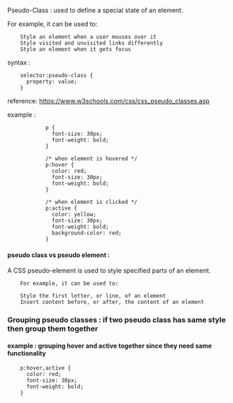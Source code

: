 Pseudo-Class : used to define a special state of an element.

For example, it can be used to:

        Style an element when a user mouses over it
        Style visited and unvisited links differently
        Style an element when it gets focus

syntax : 

        selector:pseudo-class {
          property: value;
        }

reference:  https://www.w3schools.com/css/css_pseudo_classes.asp

example : 

                p {
                  font-size: 30px;
                  font-weight: bold;
                }

                /* when element is hovered */
                p:hover {
                  color: red;
                  font-size: 30px;
                  font-weight: bold;
                }

                /* when element is clicked */
                p:active {
                  color: yellow;
                  font-size: 30px;
                  font-weight: bold;
                  background-color: red;
                }


#### pseudo class vs pseudo element : 

A CSS pseudo-element is used to style specified parts of an element.

        For example, it can be used to:

        Style the first letter, or line, of an element
        Insert content before, or after, the content of an element


### Grouping pseudo classes : if two pseudo class has same style then group them together

#### example : grouping hover and active together since they need same functionality

        p:hover,active {
          color: red;
          font-size: 30px;
          font-weight: bold;
        }

